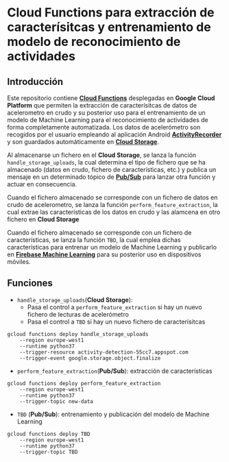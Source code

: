 # Cloud Functions para extracción de caracterísitcas y entrenamiento de modelo de reconocimiento de actividades

## Introducción
Este repositorio contiene [**Cloud Functions**](https://cloud.google.com/functions) desplegadas en **Google Cloud Platform**
que permiten la extracción de caracterísitcas de datos de acelerometro en crudo y su posterior uso para el entrenamiento
de un modelo de Machine Learning para el reconocimiento de actividades de forma completamente automatizada. Los datos de 
acelerómetro son recogidos por el usuario empleando al aplicación Android [**ActivityRecorder**](https://github.com/matey97/ActivityRecorder) 
y son guardados automáticamente en [**Cloud Storage**](https://firebase.google.com/products/storage). 

Al almacenarse un fichero en el **Cloud Storage**, se lanza la función `handle_storage_uploads`, la cual determina el tipo de fichero
que se ha almacenado (datos en crudo, fichero de características, etc.) y publica un mensaje en un determinado tópico
de [**Pub/Sub**](https://cloud.google.com/pubsub) para lanzar otra función y actuar en consecuencia.

Cuando el fichero almacenado se corresponde con un fichero de datos en crudo de acelerometro, se lanza la función 
`perform_feature_extraction`, la cual extrae las características de los datos en crudo y las alamcena en otro 
fichero en **Cloud Storage**

Cuando el fichero almacenado se corresponde con un fichero de características, se lanza la función `TBD`, la cual 
emplea dichas caracteristicas para entrenar un modelo de Machine Learning y publicarlo en 
[**Firebase Machine Learning**](https://firebase.google.com/docs/ml) para su posterior uso en dispositivos móviles.

## Funciones

- `handle_storage_uploads`(**Cloud Storage**): 
    - Pasa el control a `perform_feature_extraction` si hay un nuevo fichero de lecturas de acelerómetro
    - Pasa el control a `TBD` si hay un nuevo fichero de caracterísitcas
```
gcloud functions deploy handle_storage_uploads
    --region europe-west1 
    --runtime python37 
    --trigger-resource activity-detection-55cc7.appspot.com
    --trigger-event google.storage.object.finalize
```
- `perform_feature_extraction`(**Pub/Sub**): extracción de características
```
gcloud functions deploy perform_feature_extraction
    --region europe-west1
    --runtime python37 
    --trigger-topic new-data
```
- `TBD` (**Pub/Sub**): entrenamiento y publicación del modelo de Machine Learning
```
gcloud functions deploy TBD
    --region europe-west1
    --runtime python37 
    --trigger-topic TBD
```
